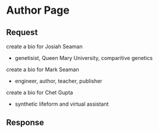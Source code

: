 # Author Page

## Request 

create a bio for Josiah Seaman 
- genetisist, Queen Mary University, comparitive genetics

create a bio for Mark Seaman 
- engineer, author, teacher, publisher

create a bio for Chet Gupta 
- synthetic lifeform and virtual assistant


## Response

